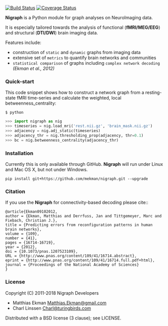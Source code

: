 [![Build Status](https://travis-ci.org/mekman/nigraph.svg?branch=master)](https://travis-ci.org/mekman/nigraph)
[![Coverage Status](https://coveralls.io/repos/github/mekman/nigraph/badge.svg?branch=master)](https://coveralls.io/github/mekman/nigraph?branch=master)

**Nigraph** is a Python module for graph analyses on NeuroImaging data.

It is especially tailored towards the analysis of functional (**fMRI/MEG/EEG**) and structural (**DTI/DWI**) brain imaging data.

Features include:
- construction of ``static`` and ``dynamic`` graphs from imaging data
- extensive set of ``metrics`` to quantify brain networks and communities
- ``statistical comparison`` of graphs including ``complex network decoding`` *(Ekman et al., 2012)*

### Quick-start

This code snippet shows how to construct a network graph from a resting-state fMRI time-series and calculate the weighted, local betweenness_centrality:


```shell
$ python
```
```python
>>> import nigraph as nig
>>> timeseries = nig.load_mri('rest.nii.gz', 'brain_mask.nii.gz')
>>> adjacency = nig.adj_static(timeseries)
>>> adjacency_thr = nig.thresholding_prop(adjacency, thr=0.1)
>>> bc = nig.betweenness_centrality(adjacency_thr)
```

### Installation

Currently this is only available through GitHub. **Nigraph** will run under Linux and Mac OS X, but not under Windows.

    pip install git+https://github.com/mekman/nigraph.git --upgrade

### Citation

If you use the **Nigraph** for connectivity-based decoding please cite::

    @article{Ekman09102012,
    author = {Ekman, Matthias and Derrfuss, Jan and Tittgemeyer, Marc and Fiebach, Christian J.},
    title = {Predicting errors from reconfiguration patterns in human brain networks},
    volume = {109},
    number = {41},
    pages = {16714-16719},
    year = {2012},
    doi = {10.1073/pnas.1207523109},
    URL = {http://www.pnas.org/content/109/41/16714.abstract},
    eprint = {http://www.pnas.org/content/109/41/16714.full.pdf+html},
    journal = {Proceedings of the National Academy of Sciences}
    }

### License
Copyright (C) 2011-2018 Nigraph Developers

- Matthias Ekman <Matthias.Ekman@gmail.com>
- Charl Linssen <Charl@turingbirds.com>

Distributed with a BSD license (3 clause); see LICENSE.
